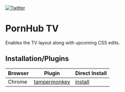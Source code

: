 [![Twitter](https://img.shields.io/badge/Twitter-@itsmidnightyo-green.svg?style=flat-square&colorB=993300)](https://twitter.com/itsmidnightyo)

PornHub TV
======
Enables the TV layout along with upcoming CSS edits.

## Installation/Plugins
| Browser | Plugin              | Direct Install     |
| ------  | ------------------  | ------------------ |
| Chrome  | [tampermonkey][tmp] | [install][tmp-raw] |

[tmp]: https://chrome.google.com/webstore/detail/tampermonkey/dhdgffkkebhmkfjojejmpbldmpobfkfo

[tmp-raw]: https://github.com/itsmidnightyo/pornhub-tv/raw/master/src/PornHub%20TV.user.js
